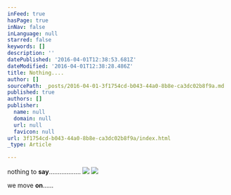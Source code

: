 ```yaml
---
inFeed: true
hasPage: true
inNav: false
inLanguage: null
starred: false
keywords: []
description: ''
datePublished: '2016-04-01T12:38:53.681Z'
dateModified: '2016-04-01T12:38:28.486Z'
title: Nothing....
author: []
sourcePath: _posts/2016-04-01-3f1754cd-b043-44a0-8b8e-ca3dc02b8f9a.md
published: true
authors: []
publisher:
  name: null
  domain: null
  url: null
  favicon: null
url: 3f1754cd-b043-44a0-8b8e-ca3dc02b8f9a/index.html
_type: Article

---
```

nothing to **say**..................
![](https://the-grid-user-content.s3-us-west-2.amazonaws.com/714a8f90-924e-406d-9e03-b84a626056bd.jpg)
![](https://the-grid-user-content.s3-us-west-2.amazonaws.com/d5260f5a-18c3-4624-911a-da44a86bcb99.gif)

we move **on**......